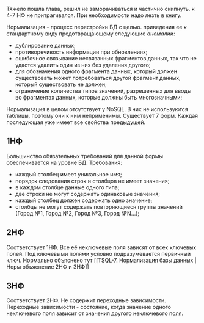 Тяжело пошла глава, решил не заморачиваться и частично скипнуть.
к 4-7 НФ не притрагивался. При необходимости надо лезть в книгу.

Нормализация - процесс перестройки БД с целью. приведения ее к стандартному виду предотвращающему следующие *аномалии*:
- дублирование данных;
- противоречивость информации при обновлениях;
- ошибочное связывание несвязанных фрагментов данных, так что не удастся удалить один из них без удаления другого;
- для обозначения одного фрагмента данных, который должен существовать может потребоваться другой фрагмент данных, который существовать не должен;
- ограничение количества типов значений, разрешенных для вводы во фрагментах данных, которые должны быть многозначными;

Нормализация в целом отсутствует у NoSQL. В них не используются таблицы, поэтому они к ним неприменимы.
Существует 7 форм. Каждая последующая уже имеет все свойства предыдущей. 
## 1НФ
Большинство обязательных требований для данной формы обеспечивается на уровне БД.
Требования:
- каждый столбец имеет уникальное имя;
- порядок следования строк и столбцов не имеет значения;
- в каждом столбце данные одного типа;
- две строки не могут содержать одинаковые значения;
- каждый столбец должен содержать одно значение;
- столбцы не могут содержать повторяющиеся группы значений (Город №1, Город №2, Город №3, Город №N...);
## 2НФ
Соответствует 1НФ.
Все её неключевые поля зависят от всех ключевых полей.
Под ключевыми полями условно подразумевается первичный ключ.
Нормально объяснено тут [[TSQL-7. Нормализация базы данных |Норм объяснение 2НФ и 3НФ]]
## 3НФ
Соответствует 2НФ.
Не содержит переходные зависимости.
Переходные зависимости - состояние, когда значение одного неключевого поля зависит от значения другого неключевого поля.